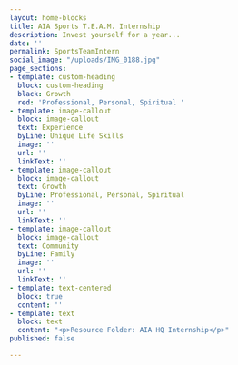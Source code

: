 ```yaml
---
layout: home-blocks
title: AIA Sports T.E.A.M. Internship
description: Invest yourself for a year...
date: ''
permalink: SportsTeamIntern
social_image: "/uploads/IMG_0188.jpg"
page_sections:
- template: custom-heading
  block: custom-heading
  black: Growth
  red: 'Professional, Personal, Spiritual '
- template: image-callout
  block: image-callout
  text: Experience
  byLine: Unique Life Skills
  image: ''
  url: ''
  linkText: ''
- template: image-callout
  block: image-callout
  text: Growth
  byLine: Professional, Personal, Spiritual
  image: ''
  url: ''
  linkText: ''
- template: image-callout
  block: image-callout
  text: Community
  byLine: Family
  image: ''
  url: ''
  linkText: ''
- template: text-centered
  block: true
  content: ''
- template: text
  block: text
  content: "<p>Resource Folder: AIA HQ Internship</p>"
published: false

---
```


